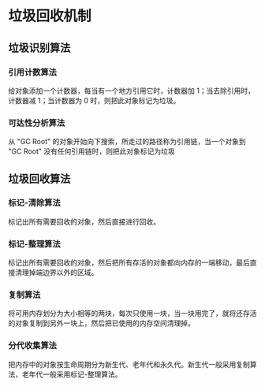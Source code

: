 # 垃圾回收机制

## 垃圾识别算法
### 引用计数算法
给对象添加一个计数器，每当有一个地方引用它时，计数器加 1；当去除引用时，计数器减 1；当计数器为 0 时，则把此对象标记为垃圾。

### 可达性分析算法
从 "GC Root" 的对象开始向下搜索，所走过的路径称为引用链，当一个对象到 "GC Root" 没有任何引用链时，则把此对象标记为垃圾

## 垃圾回收算法
### 标记-清除算法
标记出所有需要回收的对象，然后直接进行回收。

### 标记-整理算法
标记出所有需要回收的对象，然后把所有存活的对象都向内存的一端移动，最后直接清理掉端边界以外的区域。

### 复制算法
将可用内存划分为大小相等的两块，每次只使用一块，当一块用完了，就将还存活的对象复制到另外一块上，然后把已使用的内存空间清理掉。

### 分代收集算法
把内存中的对象按生命周期分为新生代、老年代和永久代。新生代一般采用复制算法，老年代一般采用标记-整理算法。